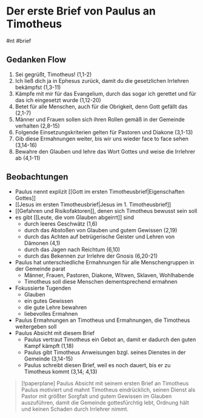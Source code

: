 # Der erste Brief von Paulus an Timotheus

#nt #brief

## Gedanken Flow

1. Sei gegrüßt, Timotheus! (1,1-2)
2. Ich ließ dich ja in Ephesus zurück, damit du die gesetzlichen Irrlehren bekämpfst (1,3-11)
3. Kämpfe mit mir für das Evangelium, durch das sogar ich gerettet und für das ich eingesetzt wurde (1,12-20)
4. Betet für alle Menschen, auch für die Obrigkeit, denn Gott gefällt das (2,1-7)
5. Männer und Frauen sollen sich ihren Rollen gemäß in der Gemeinde verhalten (2,8-15)
6. Folgende Einsetzungskriterien gelten für Pastoren und Diakone (3,1-13)
7. Gib diese Ermahnungen weiter, bis wir uns wieder face to face sehen (3,14-16)
8. Bewahre den Glauben und lehre das Wort Gottes und weise die Irrlehrer ab (4,1-11)

## Beobachtungen

- Paulus nennt explizit [[Gott im ersten Timotheusbrief|Eigenschaften Gottes]]
- [[Jesus im ersten Timotheusbrief|Jesus im 1. Timotheusbrief]]
- [[Gefahren und Risikofaktoren]], denen sich Timotheus bewusst sein soll
- es gibt [[Leute, die vom Glauben abgeirrt]] sind
	- durch leeres Geschwätz (1,6)
	- durch das Abstoßen von Glauben und gutem Gewissen (2,19)
	- durch das Achten auf betrügerische Geister und Lehren von Dämonen (4,1)
	- durch das Jagen nach Reichtum (6,10)
	- durch das Bekennen zur Irrlehre der Gnosis (6,20-21)
- Paulus hat unterschiedliche Ermahnungen für alle Menschengruppen in der Gemeinde parat
	- Männer, Frauen, Pastoren, Diakone, Witwen, Sklaven, Wohlhabende
	- Timotheus soll diese Menschen dementsprechend ermahnen
- Fokussierte Tugenden
	- Glauben
	- ein gutes Gewissen
	- die gute Lehre bewahren
	- liebevolles Ermahnen
- Paulus Ermahnungen an Timotheus und Ermahnungen, die Timotheus weitergeben soll
- Paulus Absicht mit diesem Brief
	- Paulus vertraut Timotheus ein Gebot an, damit er dadurch den guten Kampf kämpft (1,18)
	- Paulus gibt Timotheus Anweisungen bzgl. seines Dienstes in der Gemeinde (3,14-15)
	- Paulus schreibt diesen Brief, weil es noch dauert, bis er zu Timotheus kommt (3,14; 4,13)

> [!paperplane] Paulus Absicht mit seinem ersten Brief an Timotheus
Paulus motiviert und mahnt Timotheus eindrücklich, seinen Dienst als Pastor mit größter Sorgfalt und gutem Gewissen im Glauben auszuführen, damit die Gemeinde gottesfürchtig lebt, Ordnung hält und  keinen Schaden durch Irrlehrer nimmt.